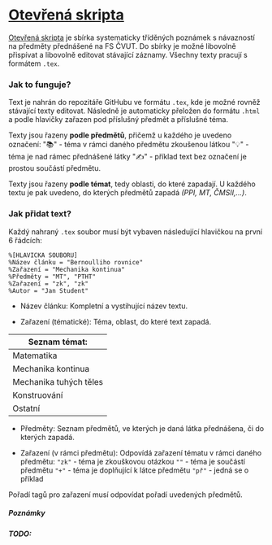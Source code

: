 # [Otevřená skripta](https://www.o2rw.eu)

[Otevřená skripta](https://www.o2rw.eu) je sbírka systematicky tříděných poznámek s návazností na předměty přednášené na FS ČVUT. Do sbírky je možné libovolně přispívat a libovolně editovat stávající záznamy. Všechny texty pracují s formátem `.tex`.

### Jak to funguje?

Text je nahrán do repozitáře GitHubu ve formátu `.tex`, kde je možné rovněž stávající texty editovat. Následně je automaticky přeložen do formátu `.html` a podle hlavičky zařazen pod příslušný předmět a příslušné téma.

Texty jsou řazeny **podle předmětů**, přičemž u každého je uvedeno označení:
"📚" - téma v rámci daného předmětu zkoušenou látkou
"💡" - téma je nad rámec přednášené látky
"✍️" - příklad
text bez označení je prostou součástí předmětu.

Texty jsou řazeny **podle témat**, tedy oblasti, do které zapadají. U každého textu je pak uvedeno, do kterých předmětů zapadá *(PPI, MT, ČMSII,...)*.

### Jak přidat text?
Každý nahraný `.tex` soubor musí být vybaven následující hlavičkou na první 6 řádcích:

```
%[HLAVICKA SOUBORU]
%Název článku = "Bernoulliho rovnice"
%Zařazení = "Mechanika kontinua"
%Předměty = "MT", "PTHT"
%Zařazení = "zk", "zk"
%Autor = "Jan Student"
```
* Název článku:
Kompletní a vystihující název textu.

* Zařazení (tématické):
Téma, oblast, do které text zapadá.

| Seznam témat:          |
|------------------------|
| Matematika             |
| Mechanika kontinua     |
| Mechanika tuhých těles |
| Konstruování           |
| Ostatní                |

* Předměty:
Seznam předmětů, ve kterých je daná látka přednášena, či do kterých zapadá.

* Zařazení (v rámci předmětu):
Odpovídá zařazení tématu v rámci daného předmětu:
`"zk"` - téma je zkouškovou otázkou
`""` - téma je součástí předmětu
`"+"` - téma je doplňující k látce předmětu
`"př"` - jedná se o příklad

Pořadí tagů pro zařazení musí odpovídat pořadí uvedených předmětů.

##### Poznámky

##### TODO:

